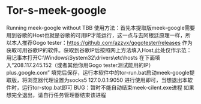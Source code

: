 # Tor-s-meek-google
Running meek-google without TBB
使用方法：首先本提取版meek-google需要用到谷歌的Host也就是谷歌的可用IP才能运行，这一点与去阿根廷原理一样，所以本人推荐Gogo tester：https://github.com/azzvx/gogotester/releases 作为获取可用谷歌IP的软件。获取到谷歌IP后按照网上方法填入Host,此处仅作示范：
用记事本打开C:\Windows\System32\drivers\etc\hosts 在下面填入“208.117.245.152（或者其他你用Gogo tester测试能用的IP） plus.google.com” 
填完后保存，运行本软件中的tor-run.bat启动meek-google提取版，将浏览器代理设置为socks5 127.0.0.1:9050 进行使用即可，当想退出本软件时，运行tor-stop.bat即可
BUG：暂时不能自动结束meek-cilent.exe进程 如果想完全退出，请自行任务管理器结束该进程
